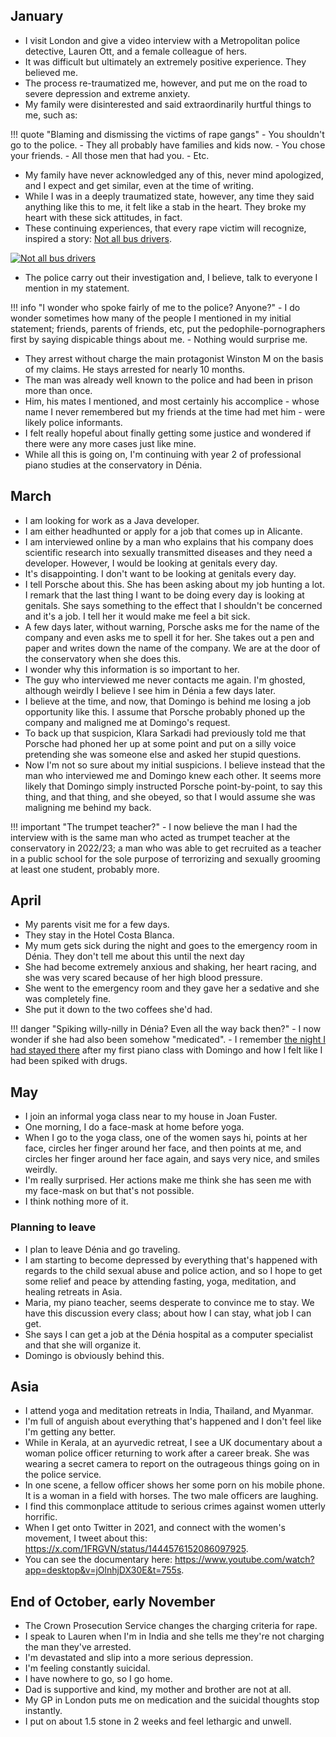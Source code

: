 ## January

- I visit London and give a video interview with a Metropolitan police detective, Lauren Ott, and a female colleague of hers.
- It was difficult but ultimately an extremely positive experience. They believed me.
- The process re-traumatized me, however, and put me on the road to severe depression and extreme anxiety.
- My family were disinterested and said extraordinarily hurtful things to me, such as:

!!! quote "Blaming and dismissing the victims of rape gangs"
    - You shouldn't go to the police. 
    - They all probably have families and kids now.
    - You chose your friends. 
    - All those men that had you.
    - Etc.
    
- My family have never acknowledged any of this, never mind apologized, and I expect and get similar, even at the time of writing. 
- While I was in a deeply traumatized state, however, any time they said anything like this to me, it felt like a stab in the heart. They broke my heart with these sick attitudes, in fact. 
- These continuing experiences, that every rape victim will recognize, inspired a story: [Not all bus drivers](https://medium.com/@forgivenet/not-all-bus-drivers-5caf8f5fa083).

[![Not all bus drivers](https://miro.medium.com/v2/resize:fit:1100/format:webp/0*VWSen-0kx7mIPuWg)](https://medium.com/@forgivenet/not-all-bus-drivers-5caf8f5fa083)

- The police carry out their investigation and, I believe, talk to everyone I mention in my statement.

!!! info "I wonder who spoke fairly of me to the police? Anyone?"
    - I do wonder sometimes how many of the people I mentioned in my initial statement; friends, parents of friends, etc, put the pedophile-pornographers first by saying dispicable things about me.
    - Nothing would surprise me.

- They arrest without charge the main protagonist Winston M on the basis of my claims. He stays arrested for nearly 10 months.
- The man was already well known to the police and had been in prison more than once.
- Him, his mates I mentioned, and most certainly his accomplice - whose name I never remembered but my friends at the time had met him - were likely police informants.
- I felt really hopeful about finally getting some justice and wondered if there were any more cases just like mine.
- While all this is going on, I'm continuing with year 2 of professional piano studies at the conservatory in Dénia.

## March

- I am looking for work as a Java developer.
- I am either headhunted or apply for a job that comes up in Alicante.
- I am interviewed online by a man who explains that his company does scientific research into sexually transmitted diseases and they need a developer. However, I would be looking at genitals every day. 
- It's disappointing. I don't want to be looking at genitals every day.
- I tell Porsche about this. She has been asking about my job hunting a lot. I remark that the last thing I want to be doing every day is looking at genitals. She says something to the effect that I shouldn't be concerned and it's a job. I tell her it would make me feel a bit sick.
- A few days later, without warning, Porsche asks me for the name of the company and even asks me to spell it for her. She takes out a pen and paper and writes down the name of the company. We are at the door of the conservatory when she does this.
- I wonder why this information is so important to her.
- The guy who interviewed me never contacts me again. I'm ghosted, although weirdly I believe I see him in Dénia a few days later.
- I believe at the time, and now, that Domingo is behind me losing a job opportunity like this. I assume that Porsche probably phoned up the company and maligned me at Domingo's request.
- To back up that suspicion, Klara Sarkadi had previously told me that Porsche had phoned her up at some point and put on a silly voice pretending she was someone else and asked her stupid questions.
- Now I'm not so sure about my initial suspicions. I believe instead that the man who interviewed me and Domingo knew each other. It seems more likely that Domingo simply instructed Porsche point-by-point, to say this thing, and that thing, and she obeyed, so that I would assume she was maligning me behind my back.

!!! important "The trumpet teacher?"
    - I now believe the man I had the interview with is the same man who acted as trumpet teacher at the conservatory in 2022/23; a man who was able to get recruited as a teacher in a public school for the sole purpose of terrorizing and sexually grooming at least one student, probably more.

## April

- My parents visit me for a few days.
- They stay in the Hotel Costa Blanca.
- My mum gets sick during the night and goes to the emergency room in Dénia. They don't tell me about this until the next day
- She had become extremely anxious and shaking, her heart racing, and she was very scared because of her high blood pressure.
- She went to the emergency room and they gave her a sedative and she was completely fine.
- She put it down to the two coffees she'd had.

!!! danger "Spiking willy-nilly in Dénia? Even all the way back then?"
    - I now wonder if she had also been somehow "medicated".
    - I remember [the night I had stayed there](2014.md#first-piano-class-at-the-end-end-of-september) after my first piano class with Domingo and how I felt like I had been spiked with drugs.

## May

- I join an informal yoga class near to my house in Joan Fuster.
- One morning, I do a face-mask at home before yoga.
- When I go to the yoga class, one of the women says hi, points at her face, circles her finger around her face, and then points at me, and circles her finger around her face again, and says very nice, and smiles weirdly.
- I'm really surprised. Her actions make me think she has seen me with my face-mask on but that's not possible.
- I think nothing more of it.

### Planning to leave

- I plan to leave Dénia and go traveling.
- I am starting to become depressed by everything that's happened with regards to the child sexual abuse and police action, and so I hope to get some relief and peace by attending fasting, yoga, meditation, and healing retreats in Asia.
- Maria, my piano teacher, seems desperate to convince me to stay. We have this discussion every class; about how I can stay, what job I can get.
- She says I can get a job at the Dénia hospital as a computer specialist and that she will organize it. 
- Domingo is obviously behind this.

## Asia

- I attend yoga and meditation retreats in India, Thailand, and Myanmar.
- I'm full of anguish about everything that's happened and I don't feel like I'm getting any better.
- While in Kerala, at an ayurvedic retreat, I see a UK documentary about a woman police officer returning to work after a career break. She was wearing a secret camera to report on the outrageous things going on in the police service.
- In one scene, a fellow officer shows her some porn on his mobile phone. It is a woman in a field with horses. The two male officers are laughing.
- I find this commonplace attitude to serious crimes against women utterly horrific.
- When I get onto Twitter in 2021, and connect with the women's movement, I tweet about this: https://x.com/1FRGVN/status/1444576152086097925.
- You can see the documentary here: https://www.youtube.com/watch?app=desktop&v=jOlnhjDX30E&t=755s.

## End of October, early November 

- The Crown Prosecution Service changes the charging criteria for rape.
- I speak to Lauren when I'm in India and she tells me they're not charging the man they've arrested.
- I'm devastated and slip into a more serious depression.
- I'm feeling constantly suicidal.
- I have nowhere to go, so I go home.
- Dad is supportive and kind, my mother and brother are not at all.
- My GP in London puts me on medication and the suicidal thoughts stop instantly.
- I put on about 1.5 stone in 2 weeks and feel lethargic and unwell.
